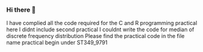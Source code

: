 ### Hi there 👋
I have complied all the code required for the C and R programming practical here
I didnt include second practical
I couldnt write the code for median of discrete frequency distribution 
Please find the practical code in the file name practical begin under ST349_9791
